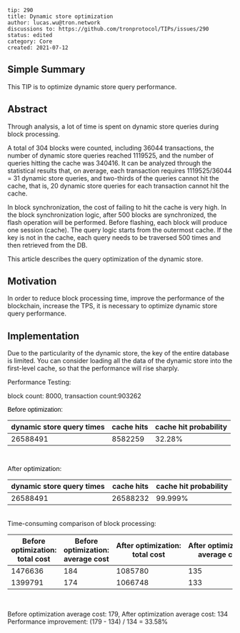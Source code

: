 ```
tip: 290
title: Dynamic store optimization
author: lucas.wu@tron.network
discussions to: https://github.com/tronprotocol/TIPs/issues/290
status: edited
category: Core
created: 2021-07-12
```
## Simple Summary
This TIP is to optimize dynamic store query performance.
## Abstract
Through analysis, a lot of time is spent on dynamic store queries during block processing. 

A total of 304 blocks were counted, including 36044 transactions, the number of dynamic store queries reached 1119525, and the number of queries hitting the cache was 340416. It can be analyzed through the statistical results that, on average, each transaction requires 1119525/36044 = 31 dynamic store queries, and two-thirds of the queries cannot hit the cache, that is, 20 dynamic store queries for each transaction cannot hit the cache.

In block synchronization, the cost of failing to hit the cache is very high. In the block synchronization logic, after 500 blocks are synchronized, the flash operation will be performed. Before flashing, each block will produce one session (cache). The query logic starts from the outermost cache. If the key is not in the cache, each query needs to be traversed 500 times and then retrieved from the DB.

This article describes the query optimization of the dynamic store.

## Motivation
In order to reduce block processing time, improve the performance of the blockchain, increase the TPS, it is necessary to optimize dynamic store query performance.

## Implementation
Due to the particularity of the dynamic store, the key of the entire database is limited. You can consider loading all the data of the dynamic store into the first-level cache, so that the performance will rise sharply.

Performance Testing:

block count: 8000, transaction count:903262

<p style="margin: 10px 0px 0px; overflow-wrap: break-word; color: rgb(51, 51, 51); font-family: Arial, sans-serif; font-size: 14px; font-style: normal; font-variant-ligatures: normal; font-variant-caps: normal; font-weight: 400; letter-spacing: normal; orphans: 2; text-align: left; text-indent: 0px; text-transform: none; white-space: normal; widows: 2; word-spacing: 0px; -webkit-text-stroke-width: 0px; text-decoration-thickness: initial; text-decoration-style: initial; text-decoration-color: initial;"><span data-mce-style="color: #000000;" style="color: rgb(0, 0, 0);"><span data-mce-style="color: #000000;" style="color: rgb(0, 0, 0);">Before optimization:</span></span></p>

dynamic store query times | cache hits | cache hit probability
-- | -- | --
26588491 | 8582259 | 32.28%

<br class="Apple-interchange-newline">

<p style="margin: 10px 0px 0px; overflow-wrap: break-word;">After<span> </span><span data-mce-style="color: #000000;" style="color: rgb(0, 0, 0);">optimization</span>:</p>

dynamic store query times | cache hits | cache hit probability
-- | -- | --
26588491 | 26588232 | 99.999%

<p style="margin: 10px 0px 0px; overflow-wrap: break-word;"><br style="color: rgb(51, 51, 51); font-family: Arial, sans-serif; font-size: 14px; font-style: normal; font-variant-ligatures: normal; font-variant-caps: normal; font-weight: 400; letter-spacing: normal; orphans: 2; text-align: left; text-indent: 0px; text-transform: none; white-space: normal; widows: 2; word-spacing: 0px; -webkit-text-stroke-width: 0px; background-color: rgb(255, 255, 255); text-decoration-thickness: initial; text-decoration-style: initial; text-decoration-color: initial;">
Time-consuming comparison of block processing:
<br class="Apple-interchange-newline">

Before optimization: total cost | Before optimization: average cost | After optimization: total cost | After optimization: average cost
-- | -- | -- | --
1476636 | 184 | 1085780 | 135
1399791 | 174 | 1066748 | 133
<br class="Apple-interchange-newline">

Before optimization average cost: 179, After optimization average cost: 134
Performance improvement: (179 - 134) / 134 = 33.58%
